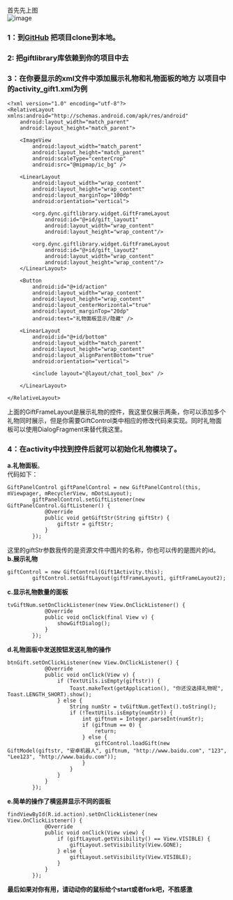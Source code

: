 首先先上图  
![image](https://github.com/DyncKathline/LiveGiftLayout/blob/master/screenshot/GIF.gif)  
### 1：到[GitHub](https://github.com/DyncKathline/LiveGiftLayout) 把项目clone到本地。  
### 2: 把giftlibrary库依赖到你的项目中去  
### 3：在你要显示的xml文件中添加展示礼物和礼物面板的地方 以项目中的activity_gift1.xml为例
```
<?xml version="1.0" encoding="utf-8"?>
<RelativeLayout xmlns:android="http://schemas.android.com/apk/res/android"
    android:layout_width="match_parent"
    android:layout_height="match_parent">

    <ImageView
        android:layout_width="match_parent"
        android:layout_height="match_parent"
        android:scaleType="centerCrop"
        android:src="@mipmap/ic_bg" />

    <LinearLayout
        android:layout_width="wrap_content"
        android:layout_height="wrap_content"
        android:layout_marginTop="100dp"
        android:orientation="vertical">

        <org.dync.giftlibrary.widget.GiftFrameLayout
            android:id="@+id/gift_layout1"
            android:layout_width="wrap_content"
            android:layout_height="wrap_content"/>

        <org.dync.giftlibrary.widget.GiftFrameLayout
            android:id="@+id/gift_layout2"
            android:layout_width="wrap_content"
            android:layout_height="wrap_content"/>
    </LinearLayout>

    <Button
        android:id="@+id/action"
        android:layout_width="wrap_content"
        android:layout_height="wrap_content"
        android:layout_centerHorizontal="true"
        android:layout_marginTop="20dp"
        android:text="礼物面板显示/隐藏" />

    <LinearLayout
        android:id="@+id/bottom"
        android:layout_width="match_parent"
        android:layout_height="wrap_content"
        android:layout_alignParentBottom="true"
        android:orientation="vertical">

        <include layout="@layout/chat_tool_box" />

    </LinearLayout>

</RelativeLayout>

```
上面的GiftFrameLayout是展示礼物的控件，我这里仅展示两条，你可以添加多个礼物同时展示，但是你需要GiftControl类中相应的修改代码来实现。同时礼物面板可以使用DialogFragment来替代我这里。  
### 4：在activity中找到控件后就可以初始化礼物模块了。  
**a.礼物面板**。  
代码如下：  

```
GiftPanelControl giftPanelControl = new GiftPanelControl(this, mViewpager, mRecyclerView, mDotsLayout);
        giftPanelControl.setGiftListener(new GiftPanelControl.GiftListener() {
            @Override
            public void getGiftStr(String giftStr) {
                giftstr = giftStr;
            }
        });
```
这里的giftStr参数我传的是资源文件中图片的名称，你也可以传的是图片的id。  
**b.展示礼物**  

```
giftControl = new GiftControl(Gift1Activity.this);
        giftControl.setGiftLayout(giftFrameLayout1, giftFrameLayout2);
```
**c.显示礼物数量的面板**  

```
tvGiftNum.setOnClickListener(new View.OnClickListener() {
            @Override
            public void onClick(final View v) {
                showGiftDialog();
            }
        });
```  
**d.礼物面板中发送按钮发送礼物的操作**  

```
btnGift.setOnClickListener(new View.OnClickListener() {
            @Override
            public void onClick(View v) {
                if (TextUtils.isEmpty(giftstr)) {
                    Toast.makeText(getApplication(), "你还没选择礼物呢", Toast.LENGTH_SHORT).show();
                } else {
                    String numStr = tvGiftNum.getText().toString();
                    if (!TextUtils.isEmpty(numStr)) {
                        int giftnum = Integer.parseInt(numStr);
                        if (giftnum == 0) {
                            return;
                        } else {
                            giftControl.loadGift(new GiftModel(giftstr, "安卓机器人", giftnum, "http://www.baidu.com", "123", "Lee123", "http://www.baidu.com"));
                        }
                    }
                }
            }
        });
```
**e.简单的操作了横竖屏显示不同的面板**  

```
findViewById(R.id.action).setOnClickListener(new View.OnClickListener() {
            @Override
            public void onClick(View view) {
                if (giftLayout.getVisibility() == View.VISIBLE) {
                    giftLayout.setVisibility(View.GONE);
                } else {
                    giftLayout.setVisibility(View.VISIBLE);
                }
            }
        });
```
**最后如果对你有用，请动动你的鼠标给个start或者fork吧，不胜感激**


